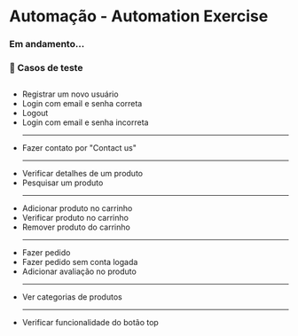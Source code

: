 ﻿<h1>Automação - Automation Exercise</h1>

### Em andamento...

### 🎯 Casos de teste
##
<ul>

<li>Registrar um novo usuário</li>
<li>Login com email e senha correta</li>
<li>Logout</li>
<li>Login com email e senha incorreta</li>
<hr>
</ul>

<ul>
<li>Fazer contato por "Contact us"</li>
<hr>
<li>Verificar detalhes de um produto</li>
<li>Pesquisar um produto</li>
<hr>
<li>Adicionar produto no carrinho</li>
<li>Verificar produto no carrinho</li>
<li>Remover produto do carrinho</li>

<hr>
<li>Fazer pedido</li>
<li>Fazer pedido sem conta logada</li>
<li>Adicionar avaliação no produto</li>
<hr>
<li>Ver categorias de produtos</li>
<hr>
<li>Verificar funcionalidade do botão top </li>

</ul>